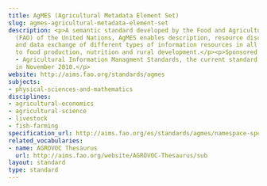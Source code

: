 ```yaml
---
title: AgMES (Agricultural Metadata Element Set)
slug: agmes-agricultural-metadata-element-set
description: <p>A semantic standard developed by the Food and Agriculture Organization
  (FAO) of the United Nations, AgMES enables description, resource discovery, interoperability
  and data exchange of different types of information resources in all areas relevant
  to food production, nutrition and rural development.</p><p>Sponsored by the UN AIMS
  - Agricultural Information Managment Standards, the current standard was issued
  in November 2010.</p>
website: http://aims.fao.org/standards/agmes
subjects:
- physical-sciences-and-mathematics
disciplines:
- agricultural-economics
- agricultural-science
- livestock
- fish-farming
specification_url: http://aims.fao.org/es/standards/agmes/namespace-specification
related_vocabularies:
- name: AGROVOC Thesaurus
  url: http://aims.fao.org/website/AGROVOC-Thesaurus/sub
layout: standard
type: standard
---
```


